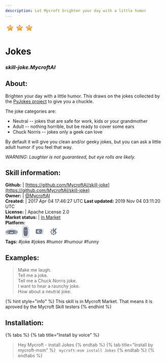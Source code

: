 ```yaml
---  
description: Let Mycroft brighten your day with a little humor  
---  
```

![](../.gitbook/assets/star.png)![](../.gitbook/assets/star.png)![](../.gitbook/assets/star.png)  
# Jokes  
### _skill-joke.MycroftAI_  
## About:  
Brighten your day with a little humor.  This draws on the jokes collected by the [PyJokes project](https://github.com/pyjokes/pyjokes) to give you a chuckle.

The joke categories are:
* Neutral -- jokes that are safe for work, kids or your grandmother
* Adult -- nothing horrible, but be ready to cover some ears
* Chuck Norris -- jokes only a geek can love

By default it will give you clean and/or geeky jokes, but you can ask a little adult humor if you feel that way.

_WARNING:  Laughter is not guaranteed, but eye rolls are likely._

## Skill information:  
**Github:** | [https://github.com/MycroftAI/skill-joke](https://github.com/MycroftAI/skill-joke)  
**Owner:** | [@MycroftAI](https://github.com/MycroftAI)  
**Created:** | 2017 Apr 04 17:46:27 UTC  **Last updated:** 2019 Nov 04 03:11:20 UTC  
**License:** | Apache License 2.0  
**Market status:** | [In Market](https://market.mycroft.ai/skill/mycroft-joke)  
**Platform:**  
 ![](../.gitbook/assets/mark-1-icon.png)  ![](../.gitbook/assets/mark-2-icon.png)  ![](../.gitbook/assets/picroft-icon.png)  ![](../.gitbook/assets/kde.png)   
**Tags:** \#joke \#jokes \#humor \#humour \#funny   
## Examples:  
> Make me laugh.  
> Tell me a joke.  
> Tell me a Chuck Norris joke.  
> I want to hear a raunchy joke.  
> How about a neutral joke.  
  
{% hint style="info" %}
This skill is in Mycroft Market. That means it is aproved by the Mycroft Skill testers
{% endhint %}
    
## Installation:  
{% tabs %}
{% tab title="Install by voice" %}
> Hey Mycroft - install Jokes
{% endtab %}
  {% tab title="Install by mycroft-msm" %}
``` mycroft-msm install Jokes```
{% endtab %}
  {% endtabs %}
  